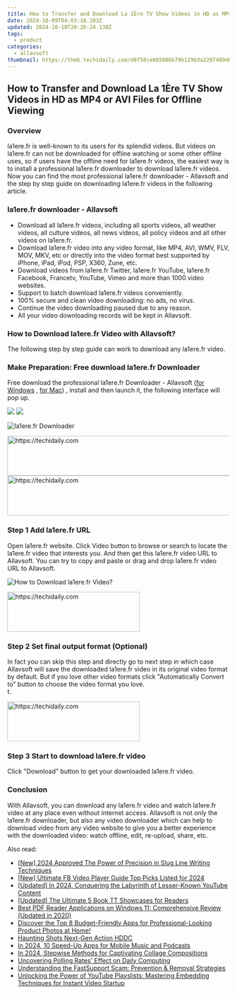 ```yaml
---
title: How to Transfer and Download La 1Ère TV Show Videos in HD as MP4 or AVI Files for Offline Viewing
date: 2024-10-09T04:03:18.103Z
updated: 2024-10-10T20:26:24.138Z
tags:
  - product
categories:
  - allavsoft
thumbnail: https://thmb.techidaily.com/d8f58ce885808b79b129b3a2207409d6b0df7e72b7b5c93436a642cc91c8c39d.jpg
---
```


## How to Transfer and Download La 1Ère TV Show Videos in HD as MP4 or AVI Files for Offline Viewing

### Overview

la1ere.fr is well-known to its users for its splendid videos. But videos on la1ere.fr can not be downloaded for offline watching or some other offline uses, so if users have the offline need for la1ere.fr videos, the easiest way is to install a professional la1ere.fr downloader to download la1ere.fr videos. Now you can find the most professional la1ere.fr downloader - Allavsoft and the step by step guide on downloading la1ere.fr videos in the following article.

### la1ere.fr downloader - Allavsoft

* Download all la1ere.fr videos, including all sports videos, all weather videos, all culture videos, all news videos, all policy videos and all other videos on la1ere.fr.
* Download la1ere.fr video into any video format, like MP4, AVI, WMV, FLV, MOV, MKV, etc or directly into the video format best supported by iPhone, iPad, iPod, PSP, X360, Zune, etc.
* Download videos from la1ere.fr Twitter, la1ere.fr YouTube, la1ere.fr Facebook, Francetv, YouTube, Vimeo and more than 1000 video websites.
* Support to batch download la1ere.fr videos conveniently.
* 100% secure and clean video downloading: no ads, no virus.
* Continue the video downloading paused due to any reason.
* All your video downloading records will be kept in Allavsoft.

### How to Download la1ere.fr Video with Allavsoft?

The following step by step guide can work to download any la1ere.fr video.

### Make Preparation: Free download la1ere.fr Downloader

Free download the professional la1ere.fr Downloader - Allavsoft ([for Windows](https://tools.techidaily.com/allavsoft/products/) , [for Mac](https://tools.techidaily.com/allavsoft/products/)) , install and then launch it, the following interface will pop up.

[![](https://www.allavsoft.com/how-to/../images/how-to/free-download-win.jpg)](https://tools.techidaily.com/allavsoft/products/) [![](https://www.allavsoft.com/how-to/../images/how-to/free-download-mac.jpg)](https://tools.techidaily.com/allavsoft/products/)

![la1ere.fr Downloader](https://www.allavsoft.com/how-to/../images/allavsoft/screen-shot-600.jpg)

<!-- affiliate ads begin -->
<a href="https://appsumo.8odi.net/c/5597632/2151858/7443" target="_top" id="2151858">
  <img src="//a.impactradius-go.com/display-ad/7443-2151858" border="0" alt="https://techidaily.com" width="600" height="90"/>
</a>
<img height="0" width="0" src="https://appsumo.8odi.net/i/5597632/2151858/7443" style="position:absolute;visibility:hidden;" border="0" />
<!-- affiliate ads end -->

<!-- affiliate ads begin -->
<a href="https://appsumo.8odi.net/c/5597632/2105864/7443" target="_top" id="2105864">
  <img src="//a.impactradius-go.com/display-ad/7443-2105864" border="0" alt="https://techidaily.com" width="728" height="90"/>
</a>
<img height="0" width="0" src="https://appsumo.8odi.net/i/5597632/2105864/7443" style="position:absolute;visibility:hidden;" border="0" />
<!-- affiliate ads end -->

### Step 1 Add la1ere.fr URL

Open la1ere.fr website. Click Video button to browse or search to locate the la1ere.fr video that interests you. And then get this la1ere.fr video URL to Allavsoft. You can try to copy and paste or drag and drop la1ere.fr video URL to Allavsoft.

![How to Download la1ere.fr Video?](https://www.allavsoft.com/how-to/../images/how-to/download-rtmp-video/download-rtmp-video.jpg)

<!-- affiliate ads begin -->
<a href="https://aligracehair.sjv.io/c/5597632/2080328/19272" target="_top" id="2080328">
  <img src="//a.impactradius-go.com/display-ad/19272-2080328" border="0" alt="https://techidaily.com" width="300" height="90"/>
</a>
<img height="0" width="0" src="https://aligracehair.sjv.io/i/5597632/2080328/19272" style="position:absolute;visibility:hidden;" border="0" />
<!-- affiliate ads end -->

### Step 2 Set final output format (Optional)

In fact you can skip this step and directly go to next step in which case Allavsoft will save the downloaded la1ere.fr video in its original video format by default. But if you love other video formats click "Automatically Convert to" button to choose the video format you love.  
t.

<!-- affiliate ads begin -->
<a href="https://aligracehair.sjv.io/c/5597632/2115932/19272" target="_top" id="2115932">
  <img src="//a.impactradius-go.com/display-ad/19272-2115932" border="0" alt="https://techidaily.com" width="300" height="90"/>
</a>
<img height="0" width="0" src="https://aligracehair.sjv.io/i/5597632/2115932/19272" style="position:absolute;visibility:hidden;" border="0" />
<!-- affiliate ads end -->

### Step 3 Start to download la1ere.fr video

Click "Download" button to get your downloaded la1ere.fr video.

### Conclusion

With Allavsoft, you can download any la1ere.fr video and watch la1ere.fr video at any place even without internet access. Allavsoft is not only the la1ere.fr downloader, but also any video downloader which can help to download video from any video website to give you a better experience with the downloaded video: watch offline, edit, re-upload, share, etc.

<ins class="adsbygoogle"
     style="display:block"
     data-ad-format="autorelaxed"
     data-ad-client="ca-pub-7571918770474297"
     data-ad-slot="1223367746"></ins>

<ins class="adsbygoogle"
     style="display:block"
     data-ad-client="ca-pub-7571918770474297"
     data-ad-slot="8358498916"
     data-ad-format="auto"
     data-full-width-responsive="true"></ins>

<span class="atpl-alsoreadstyle">Also read:</span>
<div><ul>
<li><a href="https://fox-direct.techidaily.com/new-2024-approved-the-power-of-precision-in-slug-line-writing-techniques/"><u>[New] 2024 Approved The Power of Precision in Slug Line Writing Techniques</u></a></li>
<li><a href="https://facebook-video-recording.techidaily.com/new-ultimate-fb-video-player-guide-top-picks-listed-for-2024/"><u>[New] Ultimate FB Video Player Guide Top Picks Listed for 2024</u></a></li>
<li><a href="https://facebook-video-share.techidaily.com/updated-in-2024-conquering-the-labyrinth-of-lesser-known-youtube-content/"><u>[Updated] In 2024, Conquering the Labyrinth of Lesser-Known YouTube Content</u></a></li>
<li><a href="https://some-guidance.techidaily.com/updated-the-ultimate-5-book-tt-showcases-for-readers/"><u>[Updated] The Ultimate 5 Book TT Showcases for Readers</u></a></li>
<li><a href="https://fox-metric.techidaily.com/best-pdf-reader-applications-on-windows-11-comprehensive-review-updated-in-2020/"><u>Best PDF Reader Applications on Windows 11: Comprehensive Review (Updated in 2020)</u></a></li>
<li><a href="https://fox-metric.techidaily.com/discover-the-top-8-budget-friendly-apps-for-professional-looking-product-photos-at-home/"><u>Discover the Top 8 Budget-Friendly Apps for Professional-Looking Product Photos at Home!</u></a></li>
<li><a href="https://extra-information.techidaily.com/haunting-shots-next-gen-action-hddc/"><u>Haunting Shots Next-Gen Action HDDC</u></a></li>
<li><a href="https://extra-resources.techidaily.com/in-2024-10-speed-up-apps-for-mobile-music-and-podcasts/"><u>In 2024, 10 Speed-Up Apps for Mobile Music and Podcasts</u></a></li>
<li><a href="https://extra-approaches.techidaily.com/in-2024-stepwise-methods-for-captivating-collage-compositions/"><u>In 2024, Stepwise Methods for Captivating Collage Compositions</u></a></li>
<li><a href="https://games-able.techidaily.com/uncovering-polling-rates-effect-on-daily-computing/"><u>Uncovering Polling Rates' Effect on Daily Computing</u></a></li>
<li><a href="https://fox-metric.techidaily.com/understanding-the-fastsupport-scam-prevention-and-removal-strategies/"><u>Understanding the FastSupport Scam: Prevention & Removal Strategies</u></a></li>
<li><a href="https://fox-metric.techidaily.com/unlocking-the-power-of-youtube-playslists-mastering-embedding-techniques-for-instant-video-startup/"><u>Unlocking the Power of YouTube Playslists: Mastering Embedding Techniques for Instant Video Startup</u></a></li>
</ul></div>

